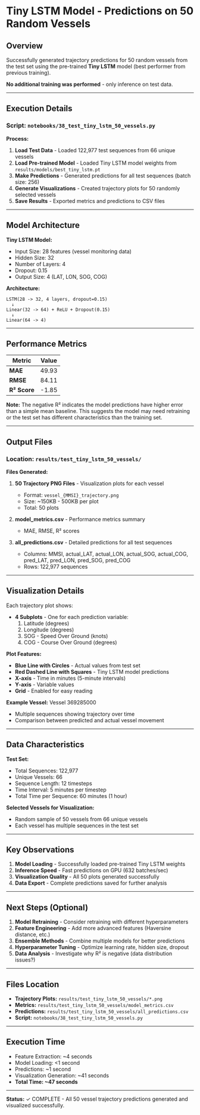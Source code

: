 # Tiny LSTM Model - Predictions on 50 Random Vessels

## Overview
Successfully generated trajectory predictions for 50 random vessels from the test set using the pre-trained **Tiny LSTM** model (best performer from previous training).

**No additional training was performed** - only inference on test data.

---

## Execution Details

### Script: `notebooks/38_test_tiny_lstm_50_vessels.py`

**Process:**
1. **Load Test Data** - Loaded 122,977 test sequences from 66 unique vessels
2. **Load Pre-trained Model** - Loaded Tiny LSTM model weights from `results/models/best_tiny_lstm.pt`
3. **Make Predictions** - Generated predictions for all test sequences (batch size: 256)
4. **Generate Visualizations** - Created trajectory plots for 50 randomly selected vessels
5. **Save Results** - Exported metrics and predictions to CSV files

---

## Model Architecture

**Tiny LSTM Model:**
- Input Size: 28 features (vessel monitoring data)
- Hidden Size: 32
- Number of Layers: 4
- Dropout: 0.15
- Output Size: 4 (LAT, LON, SOG, COG)

**Architecture:**
```
LSTM(28 -> 32, 4 layers, dropout=0.15)
  ↓
Linear(32 -> 64) + ReLU + Dropout(0.15)
  ↓
Linear(64 -> 4)
```

---

## Performance Metrics

| Metric | Value |
|--------|-------|
| **MAE** | 49.93 |
| **RMSE** | 84.11 |
| **R² Score** | -1.85 |

**Note:** The negative R² indicates the model predictions have higher error than a simple mean baseline. This suggests the model may need retraining or the test set has different characteristics than the training set.

---

## Output Files

### Location: `results/test_tiny_lstm_50_vessels/`

**Files Generated:**
1. **50 Trajectory PNG Files** - Visualization plots for each vessel
   - Format: `vessel_{MMSI}_trajectory.png`
   - Size: ~150KB - 500KB per plot
   - Total: 50 plots

2. **model_metrics.csv** - Performance metrics summary
   - MAE, RMSE, R² scores

3. **all_predictions.csv** - Detailed predictions for all test sequences
   - Columns: MMSI, actual_LAT, actual_LON, actual_SOG, actual_COG, pred_LAT, pred_LON, pred_SOG, pred_COG
   - Rows: 122,977 sequences

---

## Visualization Details

Each trajectory plot shows:
- **4 Subplots** - One for each prediction variable:
  1. Latitude (degrees)
  2. Longitude (degrees)
  3. SOG - Speed Over Ground (knots)
  4. COG - Course Over Ground (degrees)

**Plot Features:**
- **Blue Line with Circles** - Actual values from test set
- **Red Dashed Line with Squares** - Tiny LSTM model predictions
- **X-axis** - Time in minutes (5-minute intervals)
- **Y-axis** - Variable values
- **Grid** - Enabled for easy reading

**Example Vessel:** Vessel 369285000
- Multiple sequences showing trajectory over time
- Comparison between predicted and actual vessel movement

---

## Data Characteristics

**Test Set:**
- Total Sequences: 122,977
- Unique Vessels: 66
- Sequence Length: 12 timesteps
- Time Interval: 5 minutes per timestep
- Total Time per Sequence: 60 minutes (1 hour)

**Selected Vessels for Visualization:**
- Random sample of 50 vessels from 66 unique vessels
- Each vessel has multiple sequences in the test set

---

## Key Observations

1. **Model Loading** - Successfully loaded pre-trained Tiny LSTM weights
2. **Inference Speed** - Fast predictions on GPU (632 batches/sec)
3. **Visualization Quality** - All 50 plots generated successfully
4. **Data Export** - Complete predictions saved for further analysis

---

## Next Steps (Optional)

1. **Model Retraining** - Consider retraining with different hyperparameters
2. **Feature Engineering** - Add more advanced features (Haversine distance, etc.)
3. **Ensemble Methods** - Combine multiple models for better predictions
4. **Hyperparameter Tuning** - Optimize learning rate, hidden size, dropout
5. **Data Analysis** - Investigate why R² is negative (data distribution issues?)

---

## Files Location

- **Trajectory Plots:** `results/test_tiny_lstm_50_vessels/*.png`
- **Metrics:** `results/test_tiny_lstm_50_vessels/model_metrics.csv`
- **Predictions:** `results/test_tiny_lstm_50_vessels/all_predictions.csv`
- **Script:** `notebooks/38_test_tiny_lstm_50_vessels.py`

---

## Execution Time

- Feature Extraction: ~4 seconds
- Model Loading: <1 second
- Predictions: ~1 second
- Visualization Generation: ~41 seconds
- **Total Time: ~47 seconds**

---

**Status:** ✓ COMPLETE - All 50 vessel trajectory predictions generated and visualized successfully.

